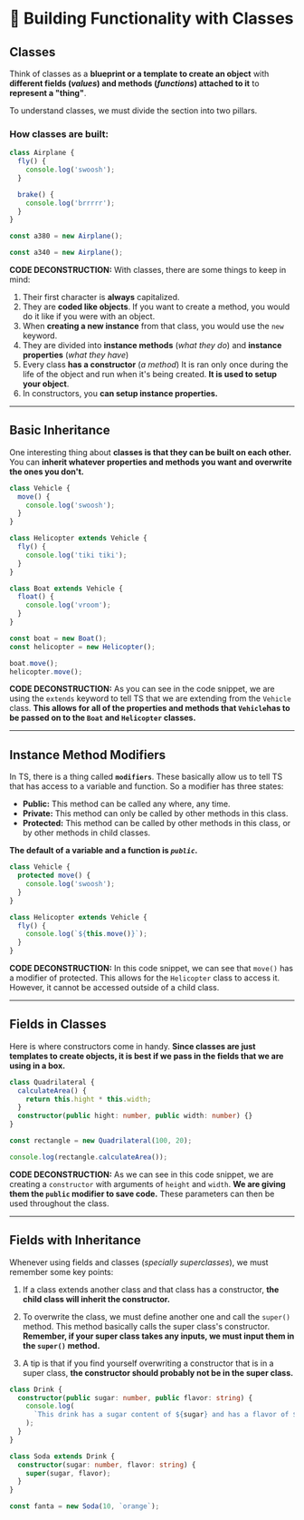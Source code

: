 # 🐝 Building Functionality with Classes

## Classes

Think of classes as a **blueprint or a template to create an object** with **different fields (_values_) and methods (_functions_) attached to it** to **represent a "thing"**.

To understand classes, we must divide the section into two pillars.

### **How classes are built:**

```ts
class Airplane {
  fly() {
    console.log('swoosh');
  }

  brake() {
    console.log('brrrrr');
  }
}

const a380 = new Airplane();

const a340 = new Airplane();
```

**CODE DECONSTRUCTION:** With classes, there are some things to keep in mind:

1.  Their first character is **always** capitalized.
2.  They are **coded like objects**. If you want to create a method, you would do it like if you were with an object.
3.  When **creating a new instance** from that class, you would use the `new` keyword.
4.  They are divided into **instance methods** (_what they do_) and **instance properties** (_what they have_)
5.  Every class **has a constructor** (_a method_) It is ran only once during the life of the object and run when it's being created. **It is used to setup your object**.
6.  In constructors, you **can setup instance properties.**

---

## Basic Inheritance

One interesting thing about **classes is that they can be built on each other.** You can **inherit whatever properties and methods you want and overwrite the ones you don't.**

```ts
class Vehicle {
  move() {
    console.log('swoosh');
  }
}

class Helicopter extends Vehicle {
  fly() {
    console.log('tiki tiki');
  }
}

class Boat extends Vehicle {
  float() {
    console.log('vroom');
  }
}

const boat = new Boat();
const helicopter = new Helicopter();

boat.move();
helicopter.move();
```

**CODE DECONSTRUCTION:** As you can see in the code snippet, we are using the `extends` keyword to tell TS that we are extending from the `Vehicle` class. **This allows for all of the properties and methods that `Vehicle`has to be passed on to the `Boat` and `Helicopter` classes.**

---

## Instance Method Modifiers

In TS, there is a thing called **`modifiers`**. These basically allow us to tell TS that has access to a variable and function. So a modifier has three states:

- **Public:** This method can be called any where, any time.
- **Private:** This method can only be called by other methods in this class.
- **Protected:** This method can be called by other methods in this class, or by other methods in child classes.

**The default of a variable and a function is _`public`_.**

```ts
class Vehicle {
  protected move() {
    console.log('swoosh');
  }
}

class Helicopter extends Vehicle {
  fly() {
    console.log(`${this.move()}`);
  }
}
```

**CODE DECONSTRUCTION:** In this code snippet, we can see that `move()` has a modifier of protected. This allows for the `Helicopter` class to access it. However, it cannot be accessed outside of a child class.

---

## Fields in Classes

Here is where constructors come in handy. **Since classes are just templates to create objects, it is best if we pass in the fields that we are using in a box.**

```ts
class Quadrilateral {
  calculateArea() {
    return this.hight * this.width;
  }
  constructor(public hight: number, public width: number) {}
}

const rectangle = new Quadrilateral(100, 20);

console.log(rectangle.calculateArea());
```

**CODE DECONSTRUCTION:** As we can see in this code snippet, we are creating a `constructor` with arguments of `height` and `width`. **We are giving them the `public` modifier to save code.** These parameters can then be used throughout the class.

---

## Fields with Inheritance

Whenever using fields and classes (_specially superclasses_), we must remember some key points:

1.  If a class extends another class and that class has a constructor, **the child class will inherit the constructor.**

2.  To overwrite the class, we must define another one and call the `super()` method. This method basically calls the super class's constructor. **Remember, if your super class takes any inputs, we must input them in the `super()` method.**

3.  A tip is that if you find yourself overwriting a constructor that is in a super class, **the constructor should probably not be in the super class.**

```ts
class Drink {
  constructor(public sugar: number, public flavor: string) {
    console.log(
      `This drink has a sugar content of ${sugar} and has a flavor of ${flavor}.`
    );
  }
}

class Soda extends Drink {
  constructor(sugar: number, flavor: string) {
    super(sugar, flavor);
  }
}

const fanta = new Soda(10, `orange`);
```
